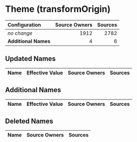 # Theme (transformOrigin)

| Configuration | Source Owners | Sources |
| :------------ | ------------: | ------: |
| *no change* | 1912 | 2782 |
| **Additional Names** | 4 | 6 |

## Updated Names

| Name | Effective Value | Source Owners | Sources |
| :--- | :-------------- | ------------: | ------: |

## Additional Names

| Name | Effective Value | Source Owners | Sources |
| :--- | :-------------- | ------------: | ------: |

## Deleted Names

| Name | Source Owners | Sources |
| :--- | ------------: | ------: |
